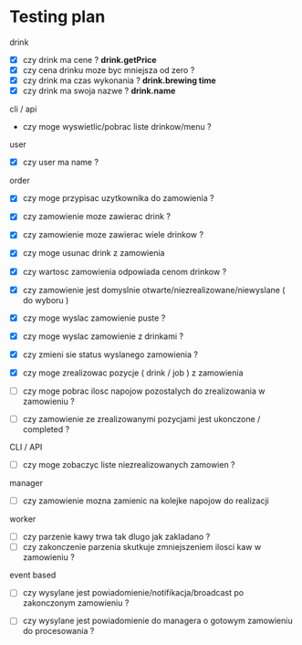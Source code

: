 # Testing plan

drink

- [x] czy drink ma cene ? **drink.getPrice**
- [x] czy cena drinku moze byc mniejsza od zero ?
- [x] czy drink ma czas wykonania ?  **drink.brewing time**
- [x] czy drink ma swoja nazwe ? **drink.name**

cli / api

- czy moge wyswietlic/pobrac liste drinkow/menu ?

user

- [x] czy user ma name ?

order

- [x] czy moge przypisac uzytkownika do zamowienia ?
- [x] czy zamowienie moze zawierac drink ?
- [x] czy zamowienie moze zawierac wiele drinkow ?
- [x] czy moge usunac drink z zamowienia
- [x] czy wartosc zamowienia odpowiada cenom drinkow ?
- [x] czy zamowienie jest domyslnie otwarte/niezrealizowane/niewyslane ( do wyboru )
- [x] czy moge wyslac zamowienie puste ?
- [x] czy moge wyslac zamowienie z drinkami ?
- [x] czy zmieni sie status wyslanego zamowienia ?

- [x] czy moge zrealizowac pozycje ( drink / job ) z zamowienia
- [ ] czy moge pobrac ilosc napojow pozostalych do zrealizowania w zamowieniu ?
- [ ] czy zamowienie ze zrealizowanymi pozycjami jest ukonczone / completed ?

CLI / API

- [ ] czy moge zobaczyc liste niezrealizowanych zamowien ?

manager

- [ ] czy zamowienie mozna zamienic na kolejke napojow do realizacji

worker

- [ ] czy parzenie kawy trwa tak dlugo jak zakladano ?
- [ ] czy zakonczenie parzenia skutkuje zmniejszeniem ilosci kaw w zamowieniu ?

event based

- [ ] czy wysylane jest powiadomienie/notifikacja/broadcast po zakonczonym zamowieniu ?
- [ ] czy wysylane jest powiadomienie do managera o gotowym zamowieniu do procesowania ?

